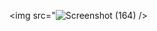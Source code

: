 <img src="![Screenshot (164)](https://github.com/user-attachments/assets/71e33efa-367d-4931-b2d0-1c060248a8cb) />
 
 
